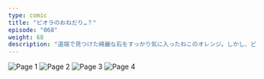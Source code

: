 ```yaml
---
type: comic
title: "ビオラのおねだり…？"
episode: "068"
weight: 68
description: "道端で見つけた綺麗な石をすっかり気に入ったねこのオレンジ。しかし、どうしても欲しがるビオラちゃんの圧に負けてしまいました… 😭"
---
```


![Page 1](name-1.jpg)
![Page 2](name-2.jpg)
![Page 3](name-3.jpg)
![Page 4](name-4.jpg)
